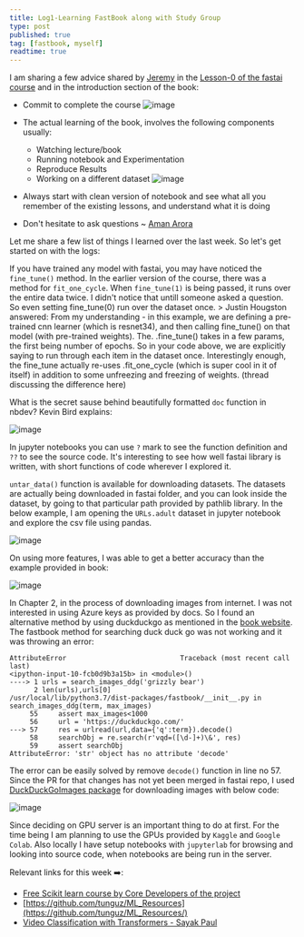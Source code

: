 ```yaml
---
title: Log1-Learning FastBook along with Study Group
type: post
published: true
tag: [fastbook, myself]
readtime: true
---
```


I am sharing a few advice shared by [Jeremy](https://twitter.com/jeremyphoward) in the [Lesson-0 of the fastai course](https://youtu.be/gGxe2mN3kAg) and in the introduction section of the book:

- Commit to complete the course
![image](https://user-images.githubusercontent.com/24592806/122153546-db945800-ce80-11eb-8262-90c21f441354.png)

- The actual learning of the book, involves the following components usually:

  * Watching lecture/book
  * Running notebook and Experimentation
  * Reproduce Results
  * Working on a different dataset
![image](https://user-images.githubusercontent.com/24592806/122153598-f1098200-ce80-11eb-9a74-b0c53820ba9f.png)

- Always start with clean version of notebook and see what all you remember of the existing lessons, and understand what 
it is doing

- Don't hesitate to ask questions ~ [Aman Arora](https://twitter.com/amaarora)

Let me share a few list of things I learned over the last week. So let's get started on with the logs:

If you have trained any model with fastai, you may have noticed the `fine_tune()` method. In the earlier version of the course, there was a method for `fit_one_cycle`. When `fine_tune(1)` is being passed, it runs over the entire data twice. I didn't notice that untill someone asked a question. So even setting fine_tune(0) run over the dataset once. > Justin Hougston answered: From my understanding - in this example, we are defining a pre-trained cnn learner (which is resnet34), and then calling fine_tune() on that model (with pre-trained weights). The. .fine_tune() takes in a few params, the first being number of epochs. So in your code above, we are explicitly saying to run through each item in the dataset once. Interestingly enough, the fine_tune actually re-uses .fit_one_cycle (which is super cool in it of itself) in addition to some unfreezing and freezing of weights. (thread discussing the difference here)  

What is the secret sause behind beautifully formatted `doc` function in nbdev? Kevin Bird explains:

 ![image](https://user-images.githubusercontent.com/24592806/122275537-6f0d6d80-cf01-11eb-986e-581a20d91592.png)

In jupyter notebooks you can use `?` mark to see the function definition and `??` to see the source code. It's interesting to see how well fastai library is written, with short functions of code wherever I explored it.

`untar_data()` function is available for downloading datasets. The datasets are actually being downloaded in fastai folder, and you can look inside the dataset, by going to that particular path provided by pathlib library. In the below example, I am opening the `URLs.adult` dataset in jupyter notebook and explore the csv file using pandas.

![image](https://user-images.githubusercontent.com/24592806/122274783-94e64280-cf00-11eb-9284-a2e4995d834a.png)

On using more features, I was able to get a better accuracy than the example provided in book:

![image](https://user-images.githubusercontent.com/24592806/122275217-1211b780-cf01-11eb-88f4-029056a152d3.png)


In Chapter 2, in the process of downloading images from internet. I was not interested in using Azure keys as provided by docs. So I found an alternative method by using duckduckgo as mentioned in the [book website](https://course.fast.ai/images#DuckDuckGo). The fastbook method for searching duck duck go was not working and it was throwing an error:

```
AttributeError                            Traceback (most recent call last)
<ipython-input-10-fcb0d9b3a15b> in <module>()
----> 1 urls = search_images_ddg('grizzly bear')
      2 len(urls),urls[0]
/usr/local/lib/python3.7/dist-packages/fastbook/__init__.py in search_images_ddg(term, max_images)
     55     assert max_images<1000
     56     url = 'https://duckduckgo.com/'
---> 57     res = urlread(url,data={'q':term}).decode()
     58     searchObj = re.search(r'vqd=([\d-]+)\&', res)
     59     assert searchObj
AttributeError: 'str' object has no attribute 'decode'
```

The error can be easily solved by remove `decode()` function in line no 57. Since the PR for that changes has not yet been merged in fastai repo, I used [DuckDuckGoImages package](https://github.com/deepanprabhu/duckduckgo-images-api) for downloading images with below code:

![image](https://user-images.githubusercontent.com/24592806/122276492-76814680-cf02-11eb-8563-cedb86caaa3d.png)


Since deciding on GPU server is an important thing to do at first. For the time being I am planning to use the GPUs provided by `Kaggle` and `Google Colab`. Also locally I have setup notebooks with `jupyterlab` for browsing and looking into source code, when notebooks are being run in the server.


Relevant links for this week ➡️:

- [Free Scikit learn course by Core Developers of the project](https://www.fun-mooc.fr/en/courses/machine-learning-python-scikit-learn/)
- [https://github.com/tunguz/ML_Resources](https://github.com/tunguz/ML_Resources/)
- [Video Classification with Transformers - Sayak Paul](https://keras.io/examples/vision/video_transformers/)
